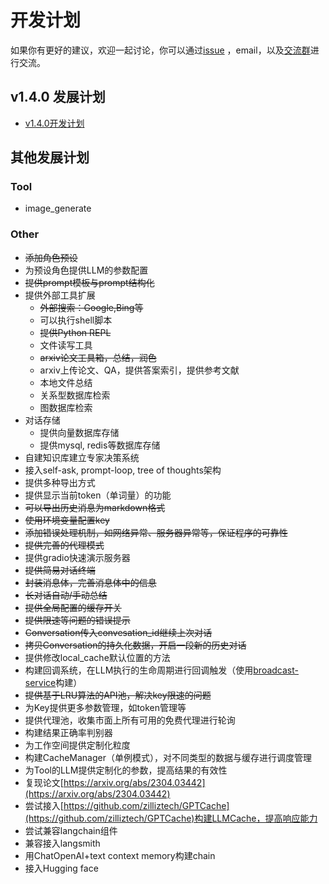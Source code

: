 # 开发计划

如果你有更好的建议，欢迎一起讨论，你可以通过[issue](https://github.com/Undertone0809/promptulate/issues)
，email，以及[交流群](README.md#交流群)进行交流。


## v1.4.0 发展计划
- [v1.4.0开发计划](https://github.com/Undertone0809/promptulate/issues/20)

## 其他发展计划

### Tool
- image_generate

### Other
- ~~添加角色预设~~
- 为预设角色提供LLM的参数配置
- ~~提供prompt模板与prompt结构化~~
- 提供外部工具扩展
  - ~~外部搜索：Google,Bing等~~
  - 可以执行shell脚本
  - ~~提供Python REPL~~
  - 文件读写工具
  - ~~arxiv论文工具箱，总结，润色~~
  - arxiv上传论文、QA，提供答案索引，提供参考文献
  - 本地文件总结
  - 关系型数据库检索
  - 图数据库检索
- 对话存储
  - 提供向量数据库存储
  - 提供mysql, redis等数据库存储
- 自建知识库建立专家决策系统
- 接入self-ask, prompt-loop, tree of thoughts架构
- 提供多种导出方式
- 提供显示当前token（单词量）的功能
- ~~可以导出历史消息为markdown格式~~
- ~~使用环境变量配置key~~
- ~~添加错误处理机制，如网络异常、服务器异常等，保证程序的可靠性~~
- ~~提供完善的代理模式~~
- 提供gradio快速演示服务器
- ~~提供简易对话终端~~
- ~~封装消息体，完善消息体中的信息~~
- ~~长对话自动/手动总结~~
- ~~提供全局配置的缓存开关~~
- ~~提供限速等问题的错误提示~~
- ~~Conversation传入convesation_id继续上次对话~~
- ~~拷贝Conversation的持久化数据，开启一段新的历史对话~~
- 提供修改local_cache默认位置的方法
- 构建回调系统，在LLM执行的生命周期进行回调触发（使用[broadcast-service](https://github.com/Undertone0809/broadcast-service)构建）
- ~~提供基于LRU算法的API池，解决key限速的问题~~
- 为Key提供更多参数管理，如token管理等
- 提供代理池，收集市面上所有可用的免费代理进行轮询
- 构建结果正确率判别器
- 为工作空间提供定制化粒度
- 构建CacheManager（单例模式），对不同类型的数据与缓存进行调度管理
- 为Tool的LLM提供定制化的参数，提高结果的有效性
- 复现论文[https://arxiv.org/abs/2304.03442](https://arxiv.org/abs/2304.03442)
- 尝试接入[https://github.com/zilliztech/GPTCache](https://github.com/zilliztech/GPTCache)构建LLMCache，提高响应能力
- 尝试兼容langchain组件
- 兼容接入langsmith
- 用ChatOpenAI+text context memory构建chain
- 接入Hugging face